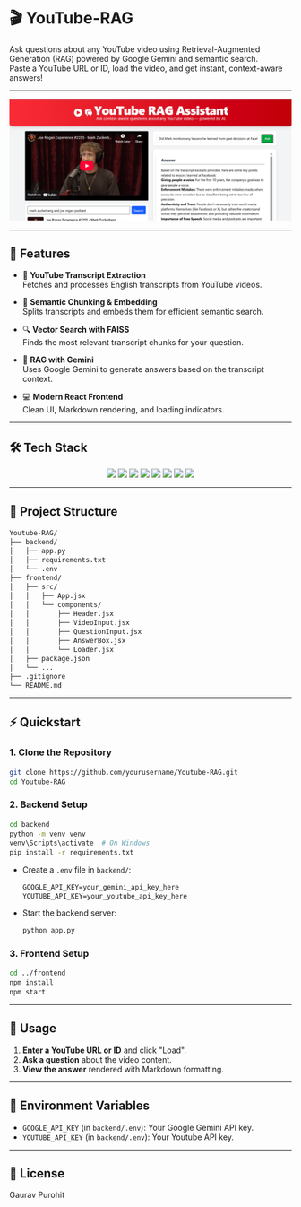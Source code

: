 # 🎬 YouTube-RAG

Ask questions about any YouTube video using Retrieval-Augmented Generation (RAG) powered by Google Gemini and semantic search.  
Paste a YouTube URL or ID, load the video, and get instant, context-aware answers!

---

<p align="center">
  <img src="frontend/src/assets/image.png" alt="YouTube RAG App Screenshot" width="800"/>
</p>

---

## 🚀 Features

- 🎥 **YouTube Transcript Extraction**  
  Fetches and processes English transcripts from YouTube videos.

- 🧩 **Semantic Chunking & Embedding**  
  Splits transcripts and embeds them for efficient semantic search.

- 🔍 **Vector Search with FAISS**  
  Finds the most relevant transcript chunks for your question.

- 🤖 **RAG with Gemini**  
  Uses Google Gemini to generate answers based on the transcript context.

- 💻 **Modern React Frontend**  
  Clean UI, Markdown rendering, and loading indicators.

---

## 🛠️ Tech Stack

<p align="center">
  <img src="https://img.shields.io/badge/React-20232A?style=for-the-badge&logo=react&logoColor=61DAFB"/>
  <img src="https://img.shields.io/badge/Tailwind_CSS-38B2AC?style=for-the-badge&logo=tailwind-css&logoColor=white"/>
  <img src="https://img.shields.io/badge/Flask-000000?style=for-the-badge&logo=flask&logoColor=white"/>
  <img src="https://img.shields.io/badge/Python-3776AB?style=for-the-badge&logo=python&logoColor=white"/>
  <img src="https://img.shields.io/badge/FAISS-009688?style=for-the-badge&logo=none"/>
  <img src="https://img.shields.io/badge/Sentence_Transformers-4B32C3?style=for-the-badge&logo=none"/>
  <img src="https://img.shields.io/badge/Gemini-4285F4?style=for-the-badge&logo=google&logoColor=white"/>
  <img src="https://img.shields.io/badge/YouTube_Transcript_API-FF0000?style=for-the-badge&logo=youtube&logoColor=white"/>
</p>

---

## 📁 Project Structure

```
Youtube-RAG/
├── backend/
│   ├── app.py
│   ├── requirements.txt
│   └── .env
├── frontend/
│   ├── src/
│   │   ├── App.jsx
│   │   └── components/
│   │       ├── Header.jsx
│   │       ├── VideoInput.jsx
│   │       ├── QuestionInput.jsx
│   │       ├── AnswerBox.jsx
│   │       └── Loader.jsx
│   ├── package.json
│   └── ...
├── .gitignore
└── README.md
```

---

## ⚡ Quickstart

### 1. Clone the Repository

```sh
git clone https://github.com/yourusername/Youtube-RAG.git
cd Youtube-RAG
```

### 2. Backend Setup

```sh
cd backend
python -m venv venv
venv\Scripts\activate  # On Windows
pip install -r requirements.txt
```

- Create a `.env` file in `backend/`:
  ```
  GOOGLE_API_KEY=your_gemini_api_key_here
  YOUTUBE_API_KEY=your_youtube_api_key_here
  ```

- Start the backend server:
  ```sh
  python app.py
  ```

### 3. Frontend Setup

```sh
cd ../frontend
npm install
npm start
```

---

## 📝 Usage

1. **Enter a YouTube URL or ID** and click "Load".
2. **Ask a question** about the video content.
3. **View the answer** rendered with Markdown formatting.

---

## 🔑 Environment Variables

- `GOOGLE_API_KEY` (in `backend/.env`): Your Google Gemini API key.
- `YOUTUBE_API_KEY` (in `backend/.env`): Your Youtube API key.

---

## 📜 License

Gaurav Purohit

